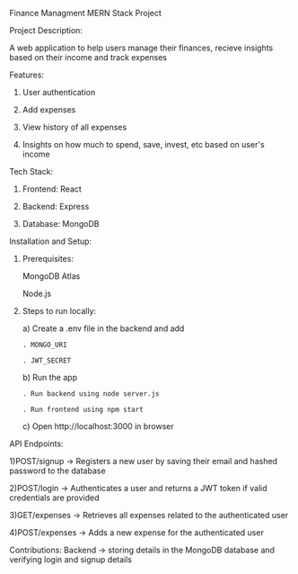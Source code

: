 Finance Managment MERN Stack Project

Project Description:

A web application to help users manage their finances, recieve insights based on their income and track expenses

Features:

1) User authentication
   
2) Add expenses
 
3) View history of all expenses

4) Insights on how much to spend, save, invest, etc based on user's income

Tech Stack:

1) Frontend: React
   
2) Backend: Express
   
3) Database: MongoDB

Installation and Setup:

1) Prerequisites:
   
    MongoDB Atlas
   
    Node.js

2) Steps to run locally:
   
    a) Create a .env file in the backend and add
   
       . MONGO_URI
   
       . JWT_SECRET
   
    b) Run the app
   
       . Run backend using node server.js
   
       . Run frontend using npm start
   
    c) Open http://localhost:3000 in browser

API Endpoints:

1)POST/signup -> Registers a new user by saving their email and hashed password to the database

2)POST/login -> Authenticates a user and returns a JWT token if valid credentials are provided

3)GET/expenses -> Retrieves all expenses related to the authenticated user

4)POST/expenses -> Adds a new expense for the authenticated user

Contributions:
Backend -> storing details in the MongoDB database and verifying login and signup details
